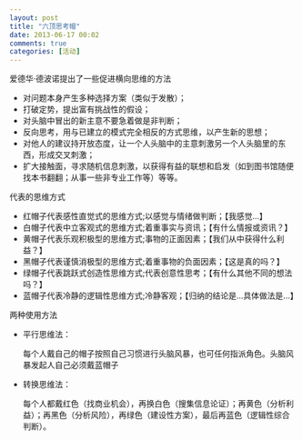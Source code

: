 ```yaml
---
layout: post
title: "六顶思考帽"
date: 2013-06-17 00:02
comments: true
categories: [活动]
---
```


爱德华·德波诺提出了一些促进横向思维的方法

- 对问题本身产生多种选择方案（类似于发散）；
- 打破定势，提出富有挑战性的假设；
- 对头脑中冒出的新主意不要急着做是非判断；
- 反向思考，用与已建立的模式完全相反的方式思维，以产生新的思想；
- 对他人的建议持开放态度，让一个人头脑中的主意刺激另一个人头脑里的东西，形成交叉刺激；
- 扩大接触面，寻求随机信息刺激，以获得有益的联想和启发（如到图书馆随便找本书翻翻；从事一些非专业工作等）等等。

代表的思维方式

+ 红帽子代表感性直觉式的思维方式;以感觉与情绪做判断；【我感觉...】
+ 白帽子代表中立客观式的思维方式;着重事实与资讯；【有什么情报或资讯？】
+ 黄帽子代表乐观积极型的思维方式;事物的正面因素；【我们从中获得什么利益？】
+ 黑帽子代表谨慎消极型的思维方式;着重事物的负面因素；【这是真的吗？】
+ 绿帽子代表跳跃式创造性思维方式;代表创意性思考；【有什么其他不同的想法吗？】
+ 蓝帽子代表冷静的逻辑性思维方式;冷静客观；【归纳的结论是...具体做法是...】

两种使用方法

+ 平行思维法：
	
	每个人戴自己的帽子按照自己习惯进行头脑风暴，也可任何指派角色。头脑风暴发起人自己必须戴蓝帽子

+ 转换思维法：

	每个人都戴红色（找商业机会），再换白色（搜集信息论证）；再黄色（分析利益）；再黑色（分析风险），再绿色（建设性方案），最后再蓝色（逻辑性综合判断）。

